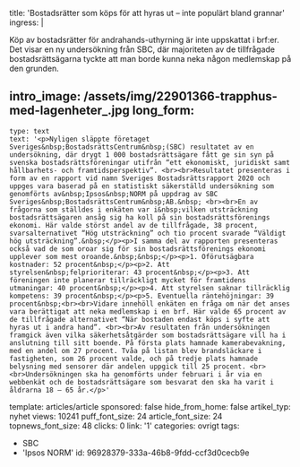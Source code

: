 title: 'Bostadsrätter som köps för att hyras ut – inte populärt bland grannar'
ingress: |
  <p>Köp av bostadsrätter för andrahands-uthyrning är inte uppskattat i brf:er. Det visar en ny undersökning från SBC, där majoriteten av de tillfrågade bostadsrättsägarna tyckte att man borde kunna neka någon medlemskap på den grunden.
  </p>
  
intro_image: /assets/img/22901366-trapphus-med-lagenheter_.jpg
long_form:
  -
    type: text
    text: '<p>Nyligen släppte företaget Sveriges&nbsp;BostadsrättsCentrum&nbsp;(SBC) resultatet av en undersökning, där drygt 1 000 bostadsrättsägare fått ge sin syn på svenska bostadsrättsföreningar utifrån “ett ekonomiskt, juridiskt samt hållbarhets- och framtidsperspektiv”. <br><br>Resultatet presenteras i form av en rapport vid namn Sveriges Bostadsrättsrapport 2020 och uppges vara baserad på en statistiskt säkerställd undersökning som genomförts av&nbsp;Ipsos&nbsp;NORM på uppdrag av SBC Sveriges&nbsp;BostadsrättsCentrum&nbsp;AB.&nbsp; <br><br>En av frågorna som ställdes i enkäten var i&nbsp;vilken utsträckning bostadsrättsägaren ansåg sig ha koll på sin bostadsrättsförenings ekonomi. Här valde störst andel av de tillfrågade, 38 procent, svarsalternativet “Hög utsträckning” och tio procent svarade “Väldigt hög utsträckning”.&nbsp;</p><p>I samma del av rapporten presenteras också vad de som oroar sig för sin bostadsrättsförenings ekonomi upplever som mest oroande.&nbsp;&nbsp;</p><p>1. Oförutsägbara kostnader: 52 procent&nbsp;</p><p>2. Att styrelsen&nbsp;felprioriterar: 43 procent&nbsp;</p><p>3. Att föreningen inte planerar tillräckligt mycket för framtidens utmaningar: 40 procent&nbsp;</p><p>4. Att styrelsen saknar tillräcklig kompetens: 39 procent&nbsp;</p><p>5. Eventuella räntehöjningar: 39 procent&nbsp;<br><br>Vidare innehöll enkäten en fråga om när det anses vara berättigat att neka medlemskap i en brf. Här valde 65 procent av de tillfrågade alternativet “När bostaden endast köps i syfte att hyras ut i andra hand”. <br><br>Av resultaten från undersökningen framgick även vilka säkerhetsåtgärder som bostadsrättsägare vill ha i anslutning till sitt boende. På första plats hamnade kamerabevakning, med en andel om 27 procent. Tvåa på listan blev brandsläckare i fastigheten, som 26 procent valde, och på tredje plats hamnade belysning med sensorer där andelen uppgick till 25 procent. <br><br>Undersökningen ska ha genomförts under februari i år via en webbenkät och de bostadsrättsägare som besvarat den ska ha varit i åldrarna 18 – 65 år.</p>'
template: articles/article
sponsored: false
hide_from_home: false
artikel_typ: nyhet
views: 10241
puff_font_size: 24
article_font_size: 24
topnews_font_size: 48
clicks: 0
link: '1'
categories: ovrigt
tags:
  - SBC
  - 'Ipsos NORM'
id: 96928379-333a-46b8-9fdd-ccf3d0cecb9e
